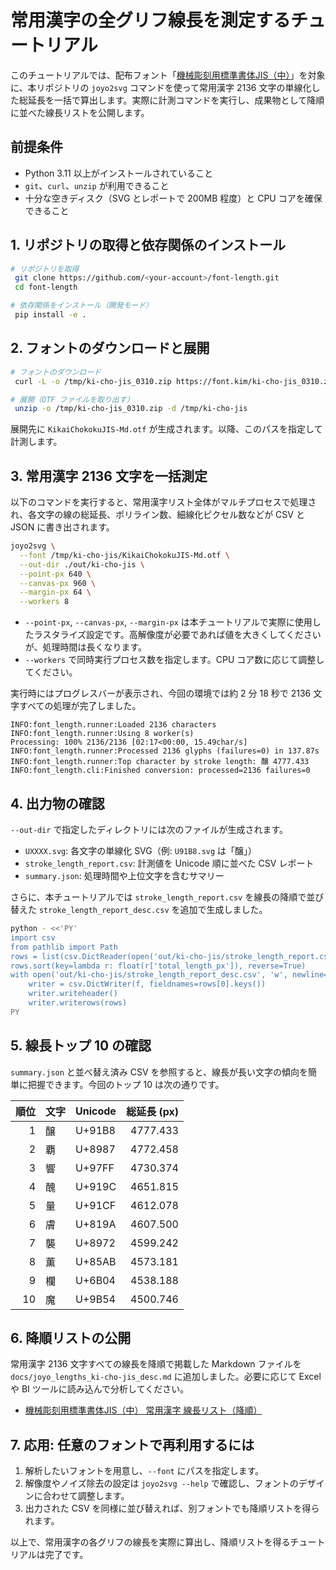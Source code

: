 # 常用漢字の全グリフ線長を測定するチュートリアル

このチュートリアルでは、配布フォント「[機械彫刻用標準書体JIS（中）](https://font.kim/ki-cho-jis_0310.zip)」を対象に、本リポジトリの `joyo2svg` コマンドを使って常用漢字 2136 文字の単線化した総延長を一括で算出します。実際に計測コマンドを実行し、成果物として降順に並べた線長リストを公開します。

## 前提条件

- Python 3.11 以上がインストールされていること
- `git`、`curl`、`unzip` が利用できること
- 十分な空きディスク（SVG とレポートで 200MB 程度）と CPU コアを確保できること

## 1. リポジトリの取得と依存関係のインストール

```bash
# リポジトリを取得
 git clone https://github.com/<your-account>/font-length.git
 cd font-length

# 依存関係をインストール（開発モード）
 pip install -e .
```

## 2. フォントのダウンロードと展開

```bash
# フォントのダウンロード
 curl -L -o /tmp/ki-cho-jis_0310.zip https://font.kim/ki-cho-jis_0310.zip

# 展開（OTF ファイルを取り出す）
 unzip -o /tmp/ki-cho-jis_0310.zip -d /tmp/ki-cho-jis
```

展開先に `KikaiChokokuJIS-Md.otf` が生成されます。以降、このパスを指定して計測します。

## 3. 常用漢字 2136 文字を一括測定

以下のコマンドを実行すると、常用漢字リスト全体がマルチプロセスで処理され、各文字の線の総延長、ポリライン数、細線化ピクセル数などが CSV と JSON に書き出されます。

```bash
joyo2svg \
  --font /tmp/ki-cho-jis/KikaiChokokuJIS-Md.otf \
  --out-dir ./out/ki-cho-jis \
  --point-px 640 \
  --canvas-px 960 \
  --margin-px 64 \
  --workers 8
```

- `--point-px`, `--canvas-px`, `--margin-px` は本チュートリアルで実際に使用したラスタライズ設定です。高解像度が必要であれば値を大きくしてくださいが、処理時間は長くなります。
- `--workers` で同時実行プロセス数を指定します。CPU コア数に応じて調整してください。

実行時にはプログレスバーが表示され、今回の環境では約 2 分 18 秒で 2136 文字すべての処理が完了しました。

```text
INFO:font_length.runner:Loaded 2136 characters
INFO:font_length.runner:Using 8 worker(s)
Processing: 100% 2136/2136 [02:17<00:00, 15.49char/s]
INFO:font_length.runner:Processed 2136 glyphs (failures=0) in 137.87s
INFO:font_length.runner:Top character by stroke length: 醸 4777.433
INFO:font_length.cli:Finished conversion: processed=2136 failures=0
```

## 4. 出力物の確認

`--out-dir` で指定したディレクトリには次のファイルが生成されます。

- `UXXXX.svg`: 各文字の単線化 SVG（例: `U91B8.svg` は「醸」）
- `stroke_length_report.csv`: 計測値を Unicode 順に並べた CSV レポート
- `summary.json`: 処理時間や上位文字を含むサマリー

さらに、本チュートリアルでは `stroke_length_report.csv` を線長の降順で並び替えた `stroke_length_report_desc.csv` を追加で生成しました。

```bash
python - <<'PY'
import csv
from pathlib import Path
rows = list(csv.DictReader(open('out/ki-cho-jis/stroke_length_report.csv', newline='', encoding='utf-8')))
rows.sort(key=lambda r: float(r['total_length_px']), reverse=True)
with open('out/ki-cho-jis/stroke_length_report_desc.csv', 'w', newline='', encoding='utf-8') as f:
    writer = csv.DictWriter(f, fieldnames=rows[0].keys())
    writer.writeheader()
    writer.writerows(rows)
PY
```

## 5. 線長トップ 10 の確認

`summary.json` と並べ替え済み CSV を参照すると、線長が長い文字の傾向を簡単に把握できます。今回のトップ 10 は次の通りです。

| 順位 | 文字 | Unicode | 総延長 (px) |
| ---: | :--- | :------ | ----------: |
| 1 | 醸 | U+91B8 | 4777.433 |
| 2 | 覇 | U+8987 | 4772.458 |
| 3 | 響 | U+97FF | 4730.374 |
| 4 | 醜 | U+919C | 4651.815 |
| 5 | 量 | U+91CF | 4612.078 |
| 6 | 膚 | U+819A | 4607.500 |
| 7 | 襲 | U+8972 | 4599.242 |
| 8 | 薫 | U+85AB | 4573.181 |
| 9 | 欄 | U+6B04 | 4538.188 |
| 10 | 魔 | U+9B54 | 4500.746 |

## 6. 降順リストの公開

常用漢字 2136 文字すべての線長を降順で掲載した Markdown ファイルを `docs/joyo_lengths_ki-cho-jis_desc.md` に追加しました。必要に応じて Excel や BI ツールに読み込んで分析してください。

- [機械彫刻用標準書体JIS（中） 常用漢字 線長リスト（降順）](joyo_lengths_ki-cho-jis_desc.md)

## 7. 応用: 任意のフォントで再利用するには

1. 解析したいフォントを用意し、`--font` にパスを指定します。
2. 解像度やノイズ除去の設定は `joyo2svg --help` で確認し、フォントのデザインに合わせて調整します。
3. 出力された CSV を同様に並び替えれば、別フォントでも降順リストを得られます。

以上で、常用漢字の各グリフの線長を実際に算出し、降順リストを得るチュートリアルは完了です。
